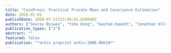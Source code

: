 ```yaml
---
title: "CoinPress: Practical Private Mean and Covariance Estimation"
date: 2020-01-01
publishDate: 2020-07-21T23:49:01.820840Z
authors: ["Sourav Biswas", "Yihe Dong", "Gautam Kamath", "Jonathan Ullman"]
publication_types: ["2"]
abstract: ""
featured: false
publication: "*arXiv preprint arXiv:2006.06618*"
---
```


